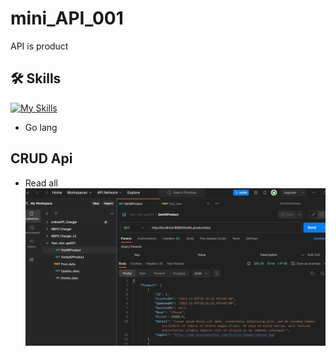 # mini_API_001
API is product

## 🛠 Skills
[![My Skills](https://skillicons.dev/icons?i=golang&perline=3)](https://skillicons.dev)
- Go lang

## CRUD Api 
- Read all
  ![Logo](https://github.com/Teerapoom/mini_API_001/blob/main/IMG/Get.png)

